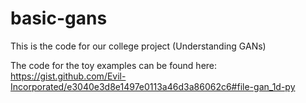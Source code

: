 # basic-gans
This is the code for our college project (Understanding GANs)

The code for the toy examples can be found here:
https://gist.github.com/Evil-Incorporated/e3040e3d8e1497e0113a46d3a86062c6#file-gan_1d-py

